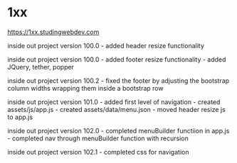 # 1xx

https://1xx.studingwebdev.com

inside out project version 100.0
	- added header resize functionality
	
inside out project version 100.0
	- added footer resize functionality
	- added JQuery, tether, popper
	
inside out project version 100.2
	- fixed the footer by adjusting the bootstrap column widths wrapping them inside a bootstrap row
	
inside out project version 101.0
	- added first level of navigation
	- created assets/js/app.js
	- created assets/data/menu.json
	- moved header resize js to app.js
	
inside out project version 102.0
	- completed menuBuilder functiion in app.js
	- completed nav through menuBuilder function with recursion
	
inside out project version 102.1
	- completed css for navigation